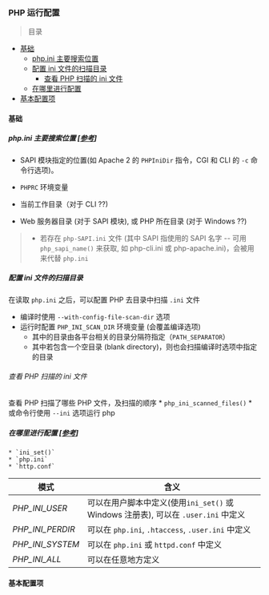 ### PHP 运行配置

> 目录
* [基础](#基础)
    * [php.ini 主要搜索位置](#phpini-主要搜索位置-参考)
    * [配置 ini 文件的扫描目录](配置-ini-文件的扫描目录)
        * [查看 PHP 扫描的 ini 文件](#查看-php-扫描的-ini-文件)
    * [在哪里进行配置](#在哪里进行配置-参考)
* [基本配置项](#基本配置项)



#### 基础

##### php.ini 主要搜索位置 [[参考](http://php.net/manual/en/configuration.file.php)]

* SAPI 模块指定的位置(如 Apache 2 的 `PHPIniDir` 指令，CGI 和 CLI 的 `-c` 命令行选项)。

* `PHPRC` 环境变量

* 当前工作目录（对于 CLI ??)

* Web 服务器目录 (对于 SAPI 模块), 或 PHP 所在目录 (对于 Windows ??)

> * 若存在 `php-SAPI.ini` 文件 (其中 SAPI 指使用的 SAPI 名字 -- 可用 `php_sapi_name()` 来获取, 如 php-cli.ini 或 php-apache.ini)，会被用来代替 `php.ini`

##### 配置 ini 文件的扫描目录

在读取 `php.ini` 之后，可以配置 PHP 去目录中扫描 `.ini` 文件

* 编译时使用 `--with-config-file-scan-dir` 选项
* 运行时配置 `PHP_INI_SCAN_DIR` 环境变量 (会覆盖编译选项)
    * 其中的目录由各平台相关的目录分隔符指定（`PATH_SEPARATOR`）
    * 其中若包含一个空目录 (blank directory)，则也会扫描编译时选项中指定的目录 

###### 查看 PHP 扫描的 ini 文件
查看 PHP 扫描了哪些 PHP 文件，及扫描的顺序
    * `php_ini_scanned_files()`
    * 或命令行使用 `--ini` 选项运行 php


##### 在哪里进行配置 [[参考](http://php.net/manual/en/configuration.changes.modes.php)]
    * `ini_set()`
    * `php.ini`
    * `http.conf`

模式 | 含义
--- | ---
*PHP_INI_USER* | 可以在用户脚本中定义(使用`ini_set()` 或 Windows 注册表), 可以在 `.user.ini` 中定义
*PHP_INI_PERDIR* | 可以在 `php.ini`, `.htaccess`, `.user.ini` 中定义
*PHP_INI_SYSTEM* | 可以在 `php.ini` 或 `httpd.conf` 中定义
*PHP_INI_ALL*  | 可以在任意地方定义

#### 基本配置项











